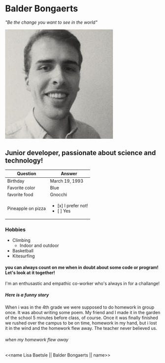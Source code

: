 # Balder Bongaerts

_"Be the change you want to see in the world"_

<img src="https://github.com/balderb/markdown-challenge/blob/master/screenshot.png" alt="Hi there" width="350"/>


## Junior developer, passionate about science and technology!

| Question           | Answer    
| -------------      | ------------- 
| Birthday          | March 19, 1993
| Favorite color| Blue          
| favorite food| Gnocchi    
| Pineapple on pizza     | <ul><li>[x] I prefer not!</li><li>[ ] Yes</li></ul>

### Hobbies

- Climbing
	- Indoor and outdoor
- Basketball
- Kitesurfing

#### you can always count on me when in doubt about some code or program! Let's look at it together! 

I'm an enthusastic and empathic co-worker who's always in for a challange! 

##### Here is a funny story

When i was in the 4th grade we were supposed to do homework in group once. It was about writing some poem. My friend and I made it in the garden of the school 5 minutes before class, of course. Once it was finally finished we rushed over the campus to be on time, homework in my hand, but i lost it in the wind and the homework flew away. The teacher never believed us.

###### when my homework flew away

<<name Lisa Baetsle || Balder Bongaerts || name>>









